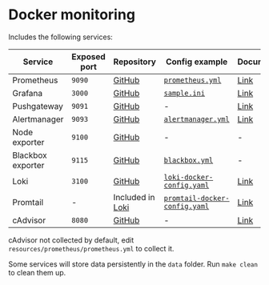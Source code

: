 # Docker monitoring

Includes the following services:

| Service           | Exposed port | Repository                                                | Config example                                                                                                             | Documentation                                                    |
| ----------------- | ------------ | --------------------------------------------------------- | -------------------------------------------------------------------------------------------------------------------------- | ---------------------------------------------------------------- |
| Prometheus        | `9090`       | [GitHub](https://github.com/prometheus/prometheus)        | [`prometheus.yml`](https://github.com/prometheus/prometheus/raw/main/documentation/examples/prometheus.yml)                | [Link](https://prometheus.io/docs/introduction/overview/)        |
| Grafana           | `3000`       | [GitHub](https://github.com/grafana/grafana)              | [`sample.ini`](https://github.com/grafana/grafana/raw/main/conf/sample.ini)                                                | [Link](https://grafana.com/docs/grafana/latest/)                 |
| Pushgateway       | `9091`       | [GitHub](https://github.com/prometheus/pushgateway)       | -                                                                                                                          | [Link](https://prometheus.io/docs/practices/pushing/)            |
| Alertmanager      | `9093`       | [GitHub](https://github.com/prometheus/alertmanager)      | [`alertmanager.yml`](https://github.com/prometheus/alertmanager/raw/main/examples/ha/alertmanager.yml)                     | [Link](https://prometheus.io/docs/alerting/latest/alertmanager/) |
| Node exporter     | `9100`       | [GitHub](https://github.com/prometheus/node_exporter)     | -                                                                                                                          | -                                                                |
| Blackbox exporter | `9115`       | [GitHub](https://github.com/prometheus/blackbox_exporter) | [`blackbox.yml`](https://github.com/prometheus/blackbox_exporter/raw/master/blackbox.yml)                                  | -                                                                |
| Loki              | `3100`       | [GitHub](https://github.com/grafana/loki)                 | [`loki-docker-config.yaml`](https://github.com/grafana/loki/raw/main/cmd/loki/loki-docker-config.yaml)                     | [Link](https://grafana.com/docs/loki/latest/)                    |
| Promtail          | -            | Included in [Loki](https://github.com/grafana/loki)       | [`promtail-docker-config.yaml`](https://github.com/grafana/loki/raw/main/clients/cmd/promtail/promtail-docker-config.yaml) | [Link](https://grafana.com/docs/loki/latest/send-data/promtail/) |
| cAdvisor          | `8080`       | [GitHub](https://github.com/google/cadvisor)              | -                                                                                                                          | [Link](https://github.com/google/cadvisor/tree/master/docs)      |

cAdvisor not collected by default, edit `resources/prometheus/prometheus.yml` to collect it.

Some services will store data persistently in the `data` folder. Run `make clean` to clean them up.
